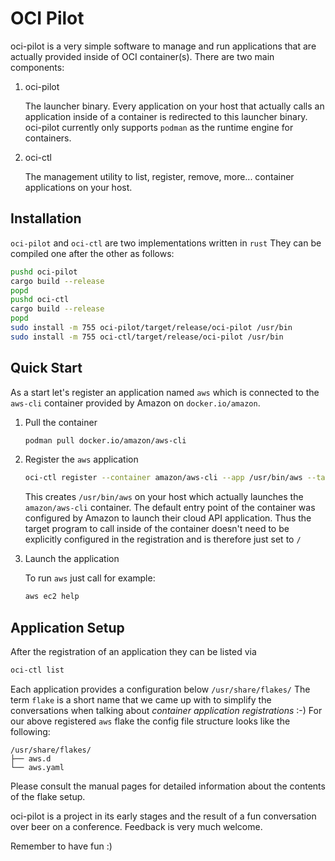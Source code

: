 # OCI Pilot

oci-pilot is a very simple software to manage and run applications
that are actually provided inside of OCI container(s). There are
two main components:

1. oci-pilot

   The launcher binary. Every application on your host that actually
   calls an application inside of a container is redirected to this
   launcher binary. oci-pilot currently only supports ```podman```
   as the runtime engine for containers.

2. oci-ctl

   The management utility to list, register, remove, more...
   container applications on your host.

## Installation

```oci-pilot``` and ```oci-ctl``` are two implementations written in ```rust```
They can be compiled one after the other as follows:

```bash
pushd oci-pilot
cargo build --release
popd
pushd oci-ctl
cargo build --release
popd
sudo install -m 755 oci-pilot/target/release/oci-pilot /usr/bin
sudo install -m 755 oci-ctl/target/release/oci-pilot /usr/bin
```

## Quick Start

As a start let's register an application named ```aws``` which is
connected to the ```aws-cli``` container provided by Amazon on
```docker.io/amazon```.

1. Pull the container

   ```bash
   podman pull docker.io/amazon/aws-cli
   ```

2. Register the ```aws``` application

   ```bash
   oci-ctl register --container amazon/aws-cli --app /usr/bin/aws --target /
   ```

   This creates ```/usr/bin/aws``` on your host which actually
   launches the ```amazon/aws-cli``` container. The default entry
   point of the container was configured by Amazon to launch their
   cloud API application. Thus the target program to call inside
   of the container doesn't need to be explicitly configured in
   the registration and is therefore just set to ```/```

3. Launch the application

   To run ```aws``` just call for example:

   ```bash
   aws ec2 help
   ```

## Application Setup

After the registration of an application they can be listed via

```bash
oci-ctl list
```

Each application provides a configuration below ```/usr/share/flakes/```
The term ```flake``` is a short name that we came up with to simplify
the conversations when talking about *container application registrations*
:-) For our above registered ```aws``` flake the config file structure
looks like the following:

```
/usr/share/flakes/
├── aws.d
└── aws.yaml
```

Please consult the manual pages for detailed information about the
contents of the flake setup.

oci-pilot is a project in its early stages and the result of
a fun conversation over beer on a conference. Feedback
is very much welcome.

Remember to have fun :)

